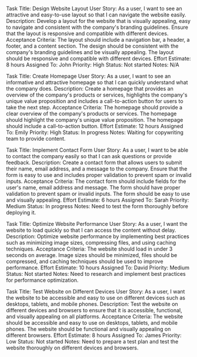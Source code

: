 Task Title: Design Website Layout
User Story: As a user, I want to see an attractive and easy-to-use layout so that I can navigate the website easily.
Description: Develop a layout for the website that is visually appealing, easy to navigate and consistent with the company's branding guidelines. Ensure that the layout is responsive and compatible with different devices. Acceptance Criteria: The layout should include a navigation bar, a header, a footer, and a content section. The design should be consistent with the company's branding guidelines and be visually appealing. The layout should be responsive and compatible with different devices.
Effort Estimate: 8 hours
Assigned To: John
Priority: High
Status: Not started
Notes: N/A

Task Title: Create Homepage
User Story: As a user, I want to see an informative and attractive homepage so that I can quickly understand what the company does.
Description: Create a homepage that provides an overview of the company's products or services, highlights the company's unique value proposition and includes a call-to-action button for users to take the next step. Acceptance Criteria: The homepage should provide a clear overview of the company's products or services. The homepage should highlight the company's unique value proposition. The homepage should include a call-to-action button.
Effort Estimate: 12 hours
Assigned To: Emily
Priority: High
Status: In progress
Notes: Waiting for copywriting team to provide content.

Task Title: Implement Contact Form
User Story: As a user, I want to be able to contact the company easily so that I can ask questions or provide feedback.
Description: Create a contact form that allows users to submit their name, email address, and a message to the company. Ensure that the form is easy to use and includes proper validation to prevent spam or invalid inputs. Acceptance Criteria: The contact form should include fields for the user's name, email address and message. The form should have proper validation to prevent spam or invalid inputs. The form should be easy to use and visually appealing.
Effort Estimate: 6 hours
Assigned To: Sarah
Priority: Medium
Status: In progress
Notes: Need to test the form thoroughly before deploying it.

Task Title: Optimize Website Performance
User Story: As a user, I want the website to load quickly so that I can access the content without delay.
Description: Optimize website performance by implementing best practices such as minimizing image sizes, compressing files, and using caching techniques. Acceptance Criteria: The website should load in under 3 seconds on average. Image sizes should be minimized, files should be compressed, and caching techniques should be used to improve performance.
Effort Estimate: 10 hours
Assigned To: David
Priority: Medium
Status: Not started
Notes: Need to research and implement best practices for performance optimization.

Task Title: Test Website on Different Devices
User Story: As a user, I want the website to be accessible and easy to use on different devices such as desktops, tablets, and mobile phones.
Description: Test the website on different devices and browsers to ensure that it is accessible, functional, and visually appealing on all platforms. Acceptance Criteria: The website should be accessible and easy to use on desktops, tablets, and mobile phones. The website should be functional and visually appealing on different browsers.
Effort Estimate: 8 hours
Assigned To: James
Priority: Low
Status: Not started
Notes: Need to prepare a test plan and test the website thoroughly on different devices and browsers.
